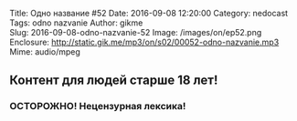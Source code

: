 Title: Одно название #52
Date: 2016-09-08 12:20:00
Category: nedocast  
Tags: odno nazvanie
Author: gikme  
Slug: 2016-09-08-odno-nazvanie-52
Image: /images/on/ep52.png
Enclosure: http://static.gik.me/mp3/on/s02/00052-odno-nazvanie.mp3  
Mime: audio/mpeg

## Контент для людей старше 18 лет!

### ОСТОРОЖНО! Нецензурная лексика!
